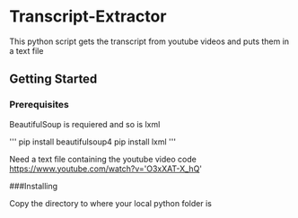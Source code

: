 # Transcript-Extractor

This python script gets the transcript from youtube videos and puts them in a text file

## Getting Started

### Prerequisites

BeautifulSoup is requiered and so is lxml


'''
pip install beautifulsoup4
pip install lxml
'''

Need a text file containing the youtube video code
https://www.youtube.com/watch?v='O3xXAT-X_hQ'


###Installing

Copy the directory to where your local python folder is

##

